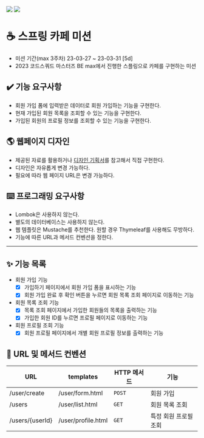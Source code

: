 ![](https://img.shields.io/badge/VERSION-1.0-green)
![](https://img.shields.io/badge/LAST_UPDATE-2023--03--27-blue)

# ☕️ 스프링 카페 미션
- 미션 기간(max 3주차) 23-03-27 ~ 23-03-31 [5d]
- 2023 코드스쿼드 마스터즈 BE max에서 진행한 스플링으로 카페를 구현하는 미션

## ✔️ 기능 요구사항
- 회원 가입 폼에 입력받은 데이터로 회원 가입하는 기능을 구현한다.
- 현재 가입된 회원 목록을 조회할 수 있는 기능을 구현한다.
- 가입된 회원의 프로필 정보를 조회할 수 있는 기능을 구현한다.

## 🌎 웹페이지 디자인
- 제공된 자료를 활용하거나 [디자인 기획서](https://www.figma.com/file/x3Ti8BcshPj5TFCUlTGLIe/BE_%EA%B5%90%EC%9C%A1%EC%9A%A9%EC%9B%B9%ED%8E%98%EC%9D%B4%EC%A7%80?node-id=0-1&t=IZ2KLLZeyhys2vmc-0)를 참고해서 직접 구현한다.
- 디자인은 자유롭게 변경 가능하다.
- 필요에 따라 웹 페이지 URL은 변경 가능하다.

## ⌨️ 프로그래밍 요구사항
- Lombok은 사용하지 않는다. 
- 별도의 데이터베이스는 사용하지 않는다. 
- 웹 템플릿은 Mustache를 추천한다. 원할 경우 Thymeleaf를 사용해도 무방하다.
- 기능에 따른 URL과 메서드 컨벤션을 정한다.

---

## ✨ 기능 목록
- 회원 가입 기능
  - [X] 가입하기 페이지에서 회원 가입 폼을 표시하는 기능
  - [X] 회원 가입 완료 후 확인 버튼을 누르면 회원 목록 조회 페이지로 이동하는 기능

- 회원 목록 조회 기능
  - [X] 목록 조회 페이지에서 가입한 회원들의 목록을 출력하는 기능
  - [X] 가입한 회원 ID를 누르면 프로필 페이지로 이동하는 기능

- 회원 프로필 조회 기능
  - [X] 회원 프로필 페이지에서 개별 회원 프로필 정보를 출력하는 기능

## 📌 URL 및 메서드 컨벤션
| URL             | templates          | HTTP 메서드 | 기능           |
|-----------------|--------------------|----------|--------------|
| /user/create    | /user/form.html    | `POST`   | 회원 가입        |
| /users          | /user/list.html    | `GET`    | 회원 목록 조회     |
| /users/{userId} | /user/profile.html | `GET`    | 특정 회원 프로필 조회 |

